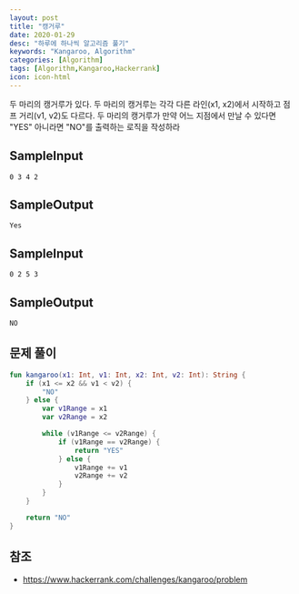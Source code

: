 ```yaml
---
layout: post
title: "캥거루"
date: 2020-01-29
desc: "하루에 하나씩 알고리즘 풀기"
keywords: "Kangaroo, Algorithm"
categories: [Algorithm]
tags: [Algorithm,Kangaroo,Hackerrank]
icon: icon-html
---
```


두 마리의 캥거루가 있다. 두 마리의 캥거루는 각각 다른 라인(x1, x2)에서 시작하고 점프 거리(v1, v2)도 다르다. 두 마리의 캥거루가 만약 어느 지점에서 만날 수 있다면 "YES" 아니라면 "NO"를 출력하는 로직을 작성하라

## SampleInput
```
0 3 4 2
```

## SampleOutput
```
Yes
```

## SampleInput
```
0 2 5 3
```

## SampleOutput
```
NO
```

## 문제 풀이
```kotlin
fun kangaroo(x1: Int, v1: Int, x2: Int, v2: Int): String {
    if (x1 <= x2 && v1 < v2) {
        "NO"
    } else {
        var v1Range = x1
        var v2Range = x2

        while (v1Range <= v2Range) {
            if (v1Range == v2Range) {
                return "YES"
            } else {
                v1Range += v1
                v2Range += v2
            }
        }
    }

    return "NO"
}
```

## 참조
* https://www.hackerrank.com/challenges/kangaroo/problem